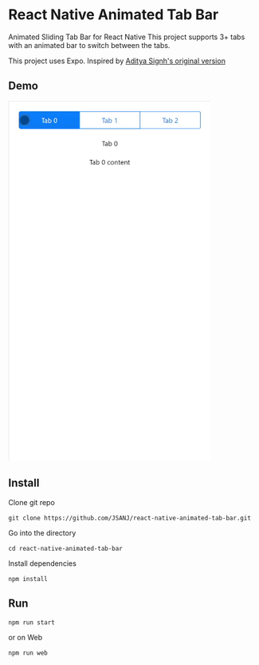 # React Native Animated Tab Bar

Animated Sliding Tab Bar for React Native
This project supports 3+ tabs with an animated bar to switch between the tabs.

This project uses Expo.
Inspired by [Aditya Signh's original version](https://medium.com/weekly-webtips/animated-sliding-tabbar-in-react-native-f214d99f8799)

## Demo
![](demo.gif)

## Install

Clone git repo
```
git clone https://github.com/JSANJ/react-native-animated-tab-bar.git
```
Go into the directory
```
cd react-native-animated-tab-bar
```

Install dependencies
```
npm install
```


## Run

```
npm run start
```

or on Web
```
npm run web
```
